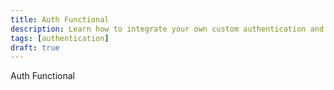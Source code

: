```yaml
---
title: Auth Functional
description: Learn how to integrate your own custom authentication and permissioning logic
tags: [authentication]
draft: true
---
```


Auth Functional